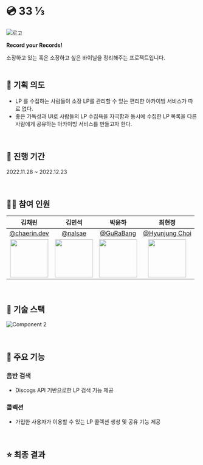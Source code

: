 # 💿 33 ⅓
![로고](https://user-images.githubusercontent.com/72859045/209266191-bdfe4f63-cd3a-4ffc-852e-d9897d8335fd.png)

<b style={{}}>Record your Records!</b>
<div>소장하고 있는 혹은 소장하고 싶은 바이닐을 정리해주는 프로젝트입니다. </div>
<br>

## 🤔 기획 의도
- LP 를 수집하는 사람들이 소장 LP를 관리할 수 있는 편리한 아카이빙 서비스가 따로 없다.
- 좋은 가독성과 UI로 사람들의 LP 수집욕을 자극함과 동시에 수집한 LP 목록을 다른 사람에게 공유하는 아카이빙 서비스를 만들고자 한다.

<br>

## 📅 진행 기간

2022.11.28 ~ 2022.12.23

<br>

## 👨‍💻 참여 인원

|                                    김채린                                    |                                    김민석                                    |                                    박윤하                                    |                                 최현정                                 |
| :--------------------------------------------------------------------------: | :--------------------------------------------------------------------------: | :--------------------------------------------------------------------------: | :--------------------------------------------------------------: |
|                [@chaerin.dev](https://github.com/chaerin-dev)                |                  [@nalsae](https://github.com/nalsae)                   |             [@GuRaBang](https://github.com/GuRaBang)              |             [@Hyunjung Choi](https://github.com/chjy0202)         |
| <img src="https://avatars.githubusercontent.com/u/70943835?v=4" width="100"> | <img src="https://avatars.githubusercontent.com/u/101828759?v=4" width="100"> | <img src="https://avatars.githubusercontent.com/u/87111950?v=4" width="100"> | <img src="https://avatars.githubusercontent.com/chjy0202" width="100"> |

<br>

## 🔧 기술 스택
![Component 2](https://user-images.githubusercontent.com/72859045/209275640-d8b219a8-8b8e-49c7-bce3-d893ce15c104.png)


<br>

## 📌 주요 기능
### 음반 검색
  - Discogs API 기반으로한 LP 검색 기능 제공

### 콜렉션
  - 가입한 사용자가 이용할 수 있는 LP 콜렉션 생성 및 공유 기능 제공 

<br>

## ⭐ 최종 결과




